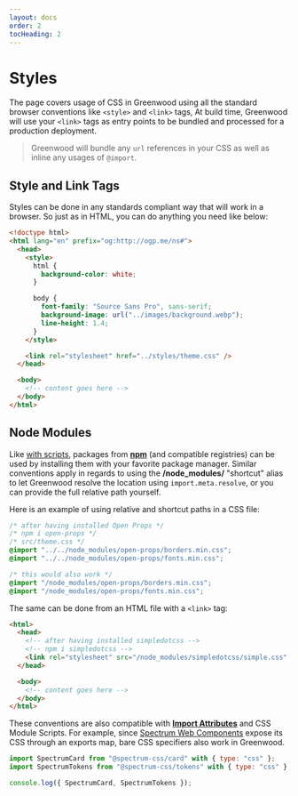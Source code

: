 ```yaml
---
layout: docs
order: 2
tocHeading: 2
---
```


# Styles

The page covers usage of CSS in Greenwood using all the standard browser conventions like `<style>` and `<link>` tags, At build time, Greenwood will use your `<link>` tags as entry points to be bundled and processed for a production deployment.

> Greenwood will bundle any `url` references in your CSS as well as inline any usages of `@import`.

## Style and Link Tags

Styles can be done in any standards compliant way that will work in a browser. So just as in HTML, you can do anything you need like below:

```html
<!doctype html>
<html lang="en" prefix="og:http://ogp.me/ns#">
  <head>
    <style>
      html {
        background-color: white;
      }

      body {
        font-family: "Source Sans Pro", sans-serif;
        background-image: url("../images/background.webp");
        line-height: 1.4;
      }
    </style>

    <link rel="stylesheet" href="../styles/theme.css" />
  </head>

  <body>
    <!-- content goes here -->
  </body>
</html>
```

## Node Modules

Like [with scripts](/docs/resources/scripts/#node-modules), packages from [**npm**](https://www.npmjs.com/) (and compatible registries) can be used by installing them with your favorite package manager. Similar conventions apply in regards to using the **/node_modules/** "shortcut" alias to let Greenwood resolve the location using `import.meta.resolve`, or you can provide the full relative path yourself.

Here is an example of using relative and shortcut paths in a CSS file:

```css
/* after having installed Open Props */
/* npm i open-props */
/* src/theme.css */
@import "../../node_modules/open-props/borders.min.css";
@import "../../node_modules/open-props/fonts.min.css";

/* this would also work */
@import "/node_modules/open-props/borders.min.css";
@import "/node_modules/open-props/fonts.min.css";
```

The same can be done from an HTML file with a `<link>` tag:

```html
<html>
  <head>
    <!-- after having installed simpledotcss -->
    <!-- npm i simpledotcss -->
    <link rel="stylesheet" src="/node_modules/simpledotcss/simple.css" />
  </head>

  <body>
    <!-- content goes here -->
  </body>
</html>
```

These conventions are also compatible with [**Import Attributes**](/docs/introduction/web-standards/#import-attributes) and CSS Module Scripts. For example, since [Spectrum Web Components](https://opensource.adobe.com/spectrum-web-components/) expose its CSS through an exports map, bare CSS specifiers also work in Greenwood.

```js
import SpectrumCard from "@spectrum-css/card" with { type: "css" };
import SpectrumTokens from "@spectrum-css/tokens" with { type: "css" };

console.log({ SpectrumCard, SpectrumTokens });
```
